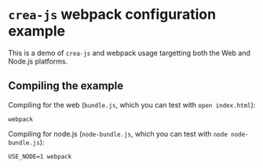 # `crea-js` webpack configuration example
This is a demo of `crea-js` and webpack usage targetting both the Web and
Node.js platforms.

## Compiling the example
Compiling for the web (`bundle.js`, which you can test with `open index.html`):
```
webpack
```

Compiling for node.js (`node-bundle.js`, which you can test with `node node-bundle.js`):
```
USE_NODE=1 webpack
```
